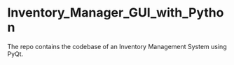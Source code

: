 # Inventory_Manager_GUI_with_Python
The repo contains the codebase of an Inventory Management System using PyQt. 
